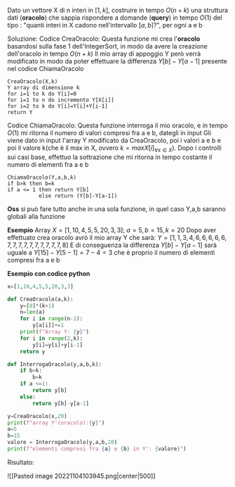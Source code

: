 Dato un vettore X di n interi in $[1,k]$, costruire in tempo $O(n+k)$ una struttura dati (**oracolo**) che sappia rispondere a domande (**query**) in tempo $O(1)$ del tipo : "quanti interi in X cadono nell'intervallo $[a,b]$?", per ogni a e b

Soluzione:
Codice CreaOracolo:
Questa funzione mi crea l'**oracolo** basandosi sulla fase 1 dell'IntegerSort, in modo da avere la creazione dell'oracolo in tempo $O(n+k)$
Il mio array di appoggio Y però verrà modificato in modo da poter effettuare la differenza $Y[b]-Y[a-1]$ presente nel codice ChiamaOracolo

```pseudo
CreaOracolo(X,k)
Y array di dimensione k
for i=1 to k do Y[i]=0
for i=1 to n do incremento Y[X[i]]
for i=2 to k do Y[i]=Y[i]+Y[i-1]
return Y
```

Codice ChiamaOracolo:
Questa funzione interroga il mio oracolo, e in tempo $O(1)$ mi ritorna il numero di valori compresi fra a e b, dategli in input
Gli viene dato in input l'array Y modificato da CreaOracolo, poi i valori a e b e poi il valore k(che è il max in X, ovvero $k=max{X[i]}_{\forall x\in X}$). Dopo i controlli sui casi base, effettuo la sottrazione che mi ritorna in tempo costante il numero di elementi fra a e b

```pseudo
ChiamaOracolo(Y,a,b,k)
if b>k then b=k
if a <= 1 then return Y[b]
		  else return (Y[b]-Y[a-1])
```

**Oss** si può fare tutto anche in una sola funzione, in quel caso Y,a,b saranno globali alla funzione

**Esempio**
Array $X=[1,10,4,5,5,20,3,3];\:a=5,b=15,k=20$
Dopo aver effettuato crea oracolo avrò il mio array Y che sarà:
$Y=[1,1,3,4,6,6,6,6,6,7,7,7,7,7,7,7,7,7,7,8]$
E di conseguenza la differenza $Y[b]-Y[a-1]$ sarà uguale a $Y[15]-Y[5-1]=7-4=3$
che è proprio il numero di elementi compresi fra a e b

**Esempio con codice python**

```python
x=[1,10,4,5,5,20,3,3]

def CreaOracolo(a,k):
    y=[0]*(k+1)
    n=len(a)
    for i in range(n-1):
        y[a[i]]+=1
    print(f"Array Y: {y}")
    for i in range(2,k):
        y[i]=y[i]+y[i-1]
    return y

def InterrogaOracolo(y,a,b,k):
    if b>k:
        b=k
    if a <=1:
        return y[b]
    else:
        return y[b]-y[a-1]

y=CreaOracolo(x,20)
print(f"array Y'(oracolo):{y}")
a=5
b=15
valore = InterrogaOracolo(y,a,b,20)
print(f"elementi compresi fra {a} e {b} in Y': {valore}")
```

Risultato:

![[Pasted image 20221104103945.png|center|500]]



